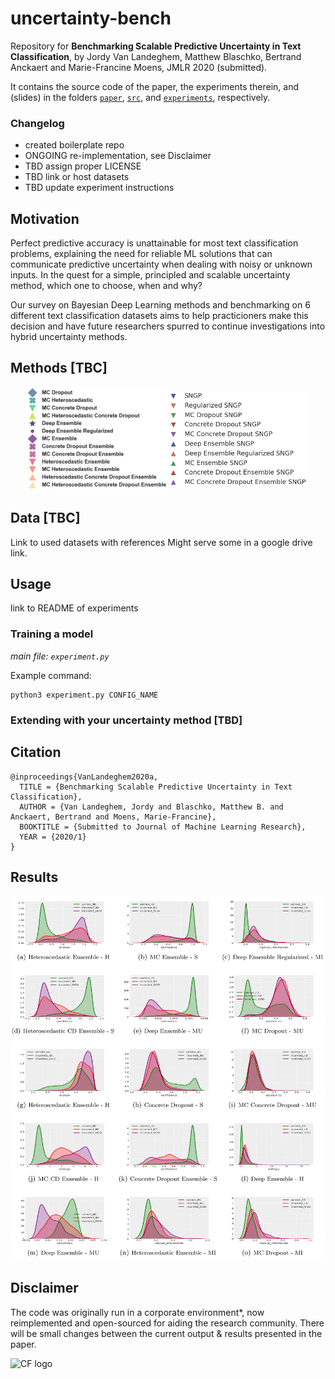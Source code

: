 # uncertainty-bench
Repository for **Benchmarking Scalable Predictive Uncertainty in Text Classification**, by Jordy Van Landeghem, Matthew Blaschko, Bertrand Anckaert and Marie-Francine Moens, JMLR 2020 (submitted).

It contains the source code of the paper, the experiments therein, and (slides) 
in the folders [`paper`](./paper), [`src`](./src), and [`experiments`](./experiments), respectively.

<!---
<img src="https://user-images.githubusercontent.com/5989894/82336026-5a9f2e80-99ea-11ea-8141-facbcf9fd60d.gif" width="350" alt="AOWS-teaser">
--->

### Changelog

* created boilerplate repo
* ONGOING re-implementation, see Disclaimer
* TBD assign proper LICENSE
* TBD link or host datasets
* TBD update experiment instructions

## Motivation

Perfect predictive accuracy is unattainable for most text classification problems, explaining the need for reliable ML solutions that can communicate predictive uncertainty when dealing with noisy or unknown inputs. In the quest for a simple, principled and scalable uncertainty method, which one to choose, when and why? 

Our survey on Bayesian Deep Learning methods and benchmarking on 6 different text classification datasets aims to help practicioners make this decision and have future researchers spurred to continue investigations into hybrid uncertainty methods. 

## Methods [TBC]

<p align="middle">
<img src="/paper/images/legend_diversity.png" width="45%" alt="Methods and identifiers">
<img src="/paper/images/sngp_legend_only.png" width="45%" alt="SNGP Methods">
</p>


## Data [TBC]

Link to used datasets with references
Might serve some in a google drive link.

## Usage

link to README of experiments

### Training a model
_main file: `experiment.py`_

Example command:
```
python3 experiment.py CONFIG_NAME
```

### Extending with your uncertainty method [TBD]


## Citation
```
@inproceedings{VanLandeghem2020a,
  TITLE = {Benchmarking Scalable Predictive Uncertainty in Text Classification},
  AUTHOR = {Van Landeghem, Jordy and Blaschko, Matthew B. and Anckaert, Bertrand and Moens, Marie-Francine},
  BOOKTITLE = {Submitted to Journal of Machine Learning Research},
  YEAR = {2020/1}
}
```

## Results

<img src="/paper/images/single.png" alt="KDE plots of uncertainty in OOD detection task">


## Disclaimer
The code was originally run in a corporate environment*, now reimplemented and open-sourced for aiding the research community. 
There will be small changes between the current output & results presented in the paper.


<img src="https://contract.fit/wp-content/uploads/2019/11/logo-2.png" width="350" alt="CF logo">
